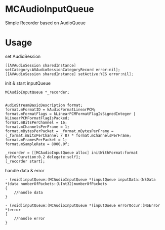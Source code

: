 # MCAudioInputQueue
Simple Recorder based on AudioQueue


# Usage

set AudioSession

```objc
[[AVAudioSession sharedInstance] setCategory:AVAudioSessionCategoryRecord error:nil];
[[AVAudioSession sharedInstance] setActive:YES error:nil];
```


init & start inputQueue

``` objc
MCAudioInputQueue *_recorder;
```

```objc

AudioStreamBasicDescription format;
format.mFormatID = kAudioFormatLinearPCM;
format.mFormatFlags = kLinearPCMFormatFlagIsSignedInteger | kLinearPCMFormatFlagIsPacked;
format.mBitsPerChannel = 16;
format.mChannelsPerFrame = 1;
format.mBytesPerPacket = _format.mBytesPerFrame = (_format.mBitsPerChannel / 8) * format.mChannelsPerFrame;
format.mFramesPerPacket = 1;
format.mSampleRate = 8000.0f;

_recorder = [[MCAudioInputQueue alloc] initWithFormat:format bufferDuration:0.2 delegate:self];
[_recorder start];
```

handle data & error

```objc
- (void)inputQueue:(MCAudioInputQueue *)inputQueue inputData:(NSData *)data numberOfPackets:(UInt32)numberOfPackets
{
    //handle data
}

- (void)inputQueue:(MCAudioInputQueue *)inputQueue errorOccur:(NSError *)error
{
    //handle error
}

```